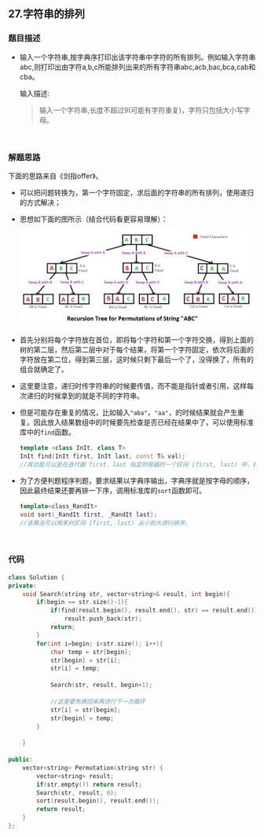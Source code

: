 ## 27.字符串的排列

### 题目描述  

- 输入一个字符串,按字典序打印出该字符串中字符的所有排列。例如输入字符串abc,则打印出由字符a,b,c所能排列出来的所有字符串abc,acb,bac,bca,cab和cba。  

  输入描述:

  > 输入一个字符串,长度不超过9(可能有字符重复)，字符只包括大小写字母。

&nbsp;

### 解题思路  

下面的思路来自《剑指offer》。

- 可以把问题转换为，第一个字符固定，求后面的字符串的所有排列，使用递归的方式解决；

- 思想如下面的图所示（结合代码看更容易理解）：

  ![](https://raw.githubusercontent.com/PhillipHuang2017/markdownimg/master/picgo/20191212200827.png)

- 首先分别将每个字符放在首位，即将每个字符和第一个字符交换，得到上面的树的第二层，然后第二层中对于每个结果，将第一个字符固定，依次将后面的字符放在第二位，得到第三层，这时候只剩下最后一个了，没得换了，所有的组合就确定了。

- 这里要注意，递归时传字符串的时候要传值，而不能是指针或者引用，这样每次递归的时候拿到的就是不同的字符串。

- 但是可能存在重复的情况，比如输入`"aba"`，`"aa"`，的时候结果就会产生重复。因此放入结果数组中的时候要先检查是否已经在结果中了，可以使用标准库中的`find`函数。

  ```c++
  template <class InIt, class T>
  InIt find(InIt first, InIt last, const T& val);
  //其功能可以是在迭代器 first、last 指定的容器的一个区间 [first, last) 中，按顺序查找和 val 相等的元素。如果找到，就返回该元素的迭代器；如果找不到，就返回 last。
  ```

- 为了方便判题程序判题，要求结果以字典序输出，字典序就是按字母的顺序，因此最终结果还要再排一下序，调用标准库的`sort`函数即可。

  ```c++
  template<class_RandIt>
  void sort(_RandIt first, _RandIt last);
  //该算法可以用来对区间 [first, last) 从小到大进行排序。
  ```

  

&nbsp;

### 代码 

```c++
class Solution {
private:
    void Search(string str, vector<string>& result, int begin){
        if(begin == str.size()-1){
            if(find(result.begin(), result.end(), str) == result.end())
                result.push_back(str);
            return;
        }
        for(int i=begin; i<str.size(); i++){
            char temp = str[begin];
            str[begin] = str[i];
            str[i] = temp;
            
            Search(str, result, begin+1);
            
            //这里要先换回来再进行下一次循环
            str[i] = str[begin];
            str[begin] = temp;
        }
        
    }
    
public:
    vector<string> Permutation(string str) {
        vector<string> result;
        if(str.empty()) return result;
        Search(str, result, 0);
        sort(result.begin(), result.end());
        return result;
    }
};
```
